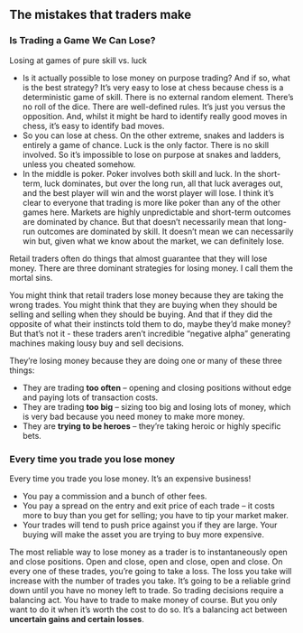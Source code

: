 ## The mistakes that traders make

### Is Trading a Game We Can Lose?

Losing at games of pure skill vs. luck
- Is it actually possible to lose money on purpose trading? And if so, what is the best strategy? It’s very easy to lose at chess because chess is a deterministic game of skill. There is no external random element. There’s no roll of the dice. There are well-defined rules. It’s just you versus the opposition. And, whilst it might be hard to identify really good moves in chess, it’s easy to identify bad moves.
- So you can lose at chess. On the other extreme, snakes and ladders is entirely a game of chance. Luck is the only factor. There is no skill involved. So it’s impossible to lose on purpose at snakes and ladders, unless you cheated somehow.
- In the middle is poker. Poker involves both skill and luck. In the short-term, luck dominates, but over the long run, all that luck averages out, and the best player will win and the worst player will lose. I think it’s clear to everyone that trading is more like poker than any of the other games here. Markets are highly unpredictable and short-term outcomes are dominated by chance. But that doesn’t necessarily mean that long-run outcomes are dominated by skill. It doesn’t mean we can necessarily win but, given what we know about the market, we can definitely lose.

Retail traders often do things that almost guarantee that they will lose money. There are three dominant strategies for losing money. I call them the mortal sins.

You might think that retail traders lose money because they are taking the wrong trades. You might think that they are buying when they should be selling and selling when they should be buying. And that if they did the opposite of what their instincts told them to do, maybe they’d make money? But that’s not it - these traders aren’t incredible “negative alpha” generating machines making lousy buy and sell decisions. 

They’re losing money because they are doing one or many of these three things: 
- They are trading **too often** – opening and closing positions without edge and paying lots of transaction costs.
- They are trading **too big** – sizing too big and losing lots of money, which is very bad because you need money to make more money.
- They are **trying to be heroes** – they’re taking heroic or highly specific bets.

### Every time you trade you lose money

Every time you trade you lose money. It’s an expensive business!
- You pay a commission and a bunch of other fees.
- You pay a spread on the entry and exit price of each trade – it costs more to buy than you get for selling; you have to tip your market maker.
- Your trades will tend to push price against you if they are large. Your buying will make the asset you are trying to buy more expensive.

The most reliable way to lose money as a trader is to instantaneously open and close positions. Open and close, open and close, open and close. On every one of these trades, you’re going to take a loss. The loss you take will increase with the number of trades you take. It’s going to be a reliable grind down until you have no money left to trade. So trading decisions require a balancing act. You have to trade to make money of course. But you only want to do it when it’s worth the cost to do so.  It’s a balancing act between **uncertain gains and certain losses**.
